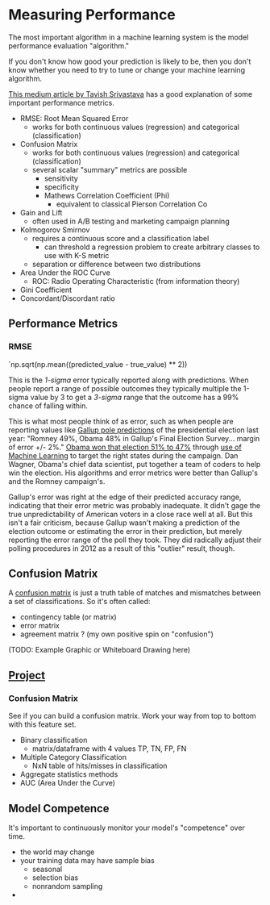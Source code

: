 # Measuring Performance

The most important algorithm in a machine learning system is the model performance evaluation "algorithm."

If you don't know how good your prediction is likely to be, then you don't know whether you need to try to tune or change your machine learning algorithm.

[This medium article by  Tavish Srivastava](http://www.analyticsvidhya.com/blog/2016/02/7-important-model-evaluation-error-metrics/?utm_source=feedburner&utm_medium=feed&utm_campaign=Feed%3A+AnalyticsVidhya+%28Analytics+Vidhya%29) has a good explanation of some important performance metrics.

- RMSE: Root Mean Squared Error
  - works for both continuous values (regression) and categorical (classification)
- Confusion Matrix
  - works for both continuous values (regression) and categorical (classification)
  - several scalar "summary" metrics are possible
    - sensitivity
    - specificity
    - Mathews Correlation Coefficient (Phi)
      - equivalent to classical Pierson Correlation Co
- Gain and Lift
  - often used in A/B testing and marketing campaign planning
- Kolmogorov Smirnov
  - requires a continuous score and a classification label
    - can threshold a regression problem to create arbitrary classes to use with K-S metric
  - separation or difference between two distributions
- Area Under the ROC Curve
  - ROC: Radio Operating Characteristic (from information theory)
- Gini Coefficient
- Concordant/Discordant ratio

## Performance Metrics

### RMSE

`np.sqrt(np.mean((predicted_value - true_value) ** 2))

This is the *1-sigma* error typically reported along with predictions. When people report a range of possible outcomes they typically multiple the 1-sigma value by 3 to get a *3-sigma* range that the outcome has a 99% chance of falling within.

This is what most people think of as error, such as when people are reporting values like [Gallup pole predictions](http://www.gallup.com/poll/158519/romney-obama-gallup-final-election-survey.aspx) of the presidential election last year: "Romney 49%, Obama 48% in Gallup's Final Election Survey... margin of error +/- 2%." [Obama won that election 51% to 47%](http://uselectionatlas.org/RESULTS/national.php) through [use of Machine Learning](https://www.technologyreview.com/s/509026/how-obamas-team-used-big-data-to-rally-voters/) to target the right states during the campaign. Dan Wagner, Obama's chief data scientist, put together a team of coders to help win the election. His algorithms and error metrics were better than Gallup's and the Romney campaign's.

Gallup's error was right at the edge of their predicted accuracy range, indicating that their error metric was probably inadequate. It didn't gage the true unpredictability of American voters in a close race well at all. But this isn't a fair criticism, because Gallup wasn't making a prediction of the election outcome or estimating the error in their prediction, but merely reporting the error range of the poll they took. They did radically adjust their polling procedures in 2012 as a result of this "outlier" result, though.

## Confusion Matrix

A [confusion matrix](https://en.wikipedia.org/wiki/Confusion_matrix) is just a truth table of matches and mismatches between a set of classifications. So it's often called:

-  contingency table (or matrix)
-  error matrix
-  agreement matrix ? (my own positive spin on "confusion")

(TODO: Example Graphic or Whiteboard Drawing here)

## [Project](../../huml/day2/)

### Confusion Matrix

See if you can build a confusion matrix.
Work your way from top to bottom with this feature set.

- Binary classification
  - matrix/dataframe with 4 values TP, TN, FP, FN
- Multiple Category Classification
  - NxN table of hits/misses in classification
- Aggregate statistics methods
- AUC (Area Under the Curve)

## Model Competence

It's important to continuously monitor your model's "competence" over time.

- the world may change
- your training data may have sample bias
  - seasonal
  - selection bias
  - nonrandom sampling
- 